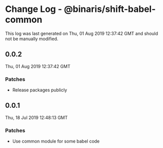 # Change Log - @binaris/shift-babel-common

This log was last generated on Thu, 01 Aug 2019 12:37:42 GMT and should not be manually modified.

## 0.0.2
Thu, 01 Aug 2019 12:37:42 GMT

### Patches

- Release packages publicly

## 0.0.1
Thu, 18 Jul 2019 12:48:13 GMT

### Patches

- Use common module for some babel code

